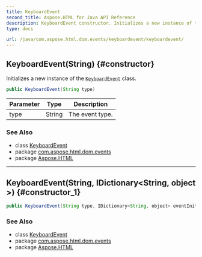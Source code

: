 ```yaml
---
title: KeyboardEvent
second_title: Aspose.HTML for Java API Reference
description: KeyboardEvent constructor. Initializes a new instance of the KeyboardEvent class
type: docs

url: /java/com.aspose.html.dom.events/keyboardevent/keyboardevent/
---
```

## KeyboardEvent(String) {#constructor}

Initializes a new instance of the [`KeyboardEvent`](../) class.

```java
public KeyboardEvent(String type)
```

| Parameter | Type | Description |
| --- | --- | --- |
| type | String | The event type. |

### See Also

* class [KeyboardEvent](../)
* package [com.aspose.html.dom.events](../../../com.aspose.html.dom.events/)
* package [Aspose.HTML](../../../)

---

## KeyboardEvent(String, IDictionary&lt;String, object&gt;) {#constructor_1}

```java
public KeyboardEvent(String type, IDictionary<String, object> eventInitDict)
```

### See Also

* class [KeyboardEvent](../)
* package [com.aspose.html.dom.events](../../../com.aspose.html.dom.events/)
* package [Aspose.HTML](../../../)
